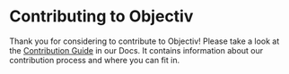 # Contributing to Objectiv

Thank you for considering to contribute to Objectiv! Please take a look at the [Contribution Guide](https://www.objectiv.io/docs/home/the-project/contribute) in our Docs. It contains information about our contribution process and where you can fit in.

